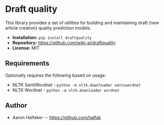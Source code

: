 # Draft quality

This library provides a set of utilities for building and maintaining
draft (new article creation) quality prediction models.

* **Installation:** ``pip install draftquality``
* **Repository:** https://github.com/wiki-ai/draftquality
* **License:** MIT

## Requirements

Optionally requires the following based on usage:

* NLTK SentiWordnet - ``python -m nltk.downloader sentiwordnet``
* NLTK Wordnet - ``python -m nltk.downloader wordnet``

## Author
* Aaron Halfaker -- https://github.com/halfak
